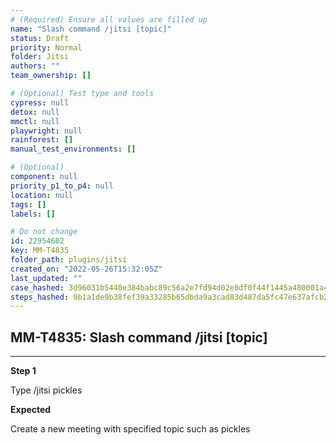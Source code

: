 ```yaml
---
# (Required) Ensure all values are filled up
name: "Slash command /jitsi [topic]"
status: Draft
priority: Normal
folder: Jitsi
authors: ""
team_ownership: []

# (Optional) Test type and tools
cypress: null
detox: null
mmctl: null
playwright: null
rainforest: []
manual_test_environments: []

# (Optional)
component: null
priority_p1_to_p4: null
location: null
tags: []
labels: []

# Do not change
id: 22954602
key: MM-T4835
folder_path: plugins/jitsi
created_on: "2022-05-26T15:32:05Z"
last_updated: ""
case_hashed: 3d96031b5440e384babc89c56a2e7fd94d02e8df0f44f1445a480001a409556e220b4ed49515ef7f532e79994d6997a7
steps_hashed: 9b1a1de9b38fef39a33285b65dbda9a3cad83d487da5fc47e637afcb24b08cc19aee05d7079b658973b7a43796a27add
---
```


## MM-T4835: Slash command /jitsi [topic]

---

**Step 1**

Type /jitsi pickles

**Expected**

Create a new meeting with specified topic such as pickles
